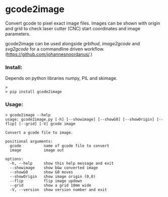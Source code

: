# gcode2image

Convert gcode to pixel exact image files.
Images can be shown with origin and grid to check laser cutter (CNC) start coordinates and image parameters.

gcode2image can be used alongside *grblhud*, *image2gcode* and *svg2gcode* for a commandline driven workflow. (https://github.com/johannesnoordanus/.)

### Install:
Depends on python libraries numpy, PIL and skimage.
```
> 
> pip install gcode2image
```
### Usage:
```
> gcode2image --help
usage: gcode2image.py [-h] [--showimage] [--showG0] [--showOrigin] [--flip] [--grid] [-V] gcode image

Convert a gcode file to image.

positional arguments:
  gcode          name of gcode file to convert
  image          image out

options:
  -h, --help     show this help message and exit
  --showimage    show b&w converted image
  --showG0       show G0 moves
  --showOrigin   show image origin (0,0)
  --flip         flip image updown
  --grid         show a grid 10mm wide
  -V, --version  show version number and exit
```
